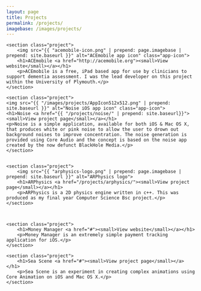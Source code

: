 ```yaml
---
layout: page
title: Projects
permalink: /projects/
imagebase: /images/projects/
---
```


<div>

    <section class="project">
        <img src="{{ "acemobile-icon.png" | prepend: page.imagebase | prepend: site.baseurl }}" alt="ACEmobile app icon" class="app-icon">
        <h1>ACEmobile <a href="http://acemobile.org"><small>View website</small></a></h1>
        <p>ACEmobile is a free, iPad based app for use by clinicians to support dementia assessment. I was the lead developer on this project within the University of Plymouth.</p>
    </section>

    <section class="project">
    <img src="{{ "/images/projects/AppIcon512x512.png" | prepend: site.baseurl }}" alt="Noise iOS app icon" class="app-icon">
    <h1>Noise <a href="{{ "/projects/noise/" | prepend: site.baseurl}}"><small>View project page</small></a></h1>
    <p>Noise is a simple application, available for both iOS & Mac OS X, that produces white or pink noise to allow the user to drown out background noises to improve concentration. The noise generation is provided using Core Audio and the concept is based on the noise app created by the now defunct BlackHole Media.</p>
    </section>

                    
    <section class="project">
        <img src="{{ "arphysics-logo.png" | prepend: page.imagebase | prepend: site.baseurl }}" alt="ARPhysics logo">
        <h1>ARPhysics <a href="/projects/arphysics/"><small>View project page</small></a></h1>
        <p>ARPhysics is a 2D physics engine written in c++. This was produced as my final year Computer Science Bsc project.</p>
    </section>
    
    

    <section class="project">
        <h1>Money Manager <a href="#"><small>View website</small></a></h1>
        <p>Money Manager is an extremely simple payment tracking application for iOS.</p>
    </section>

    <section class="project">
        <h1>Sea Scene <a href="#"><small>View project page</small></a></h1>
        <p>Sea Scene is an experiment in creating complex animations using Core Animation on iOS and Mac OS X.</p>
    </section>

</div>
